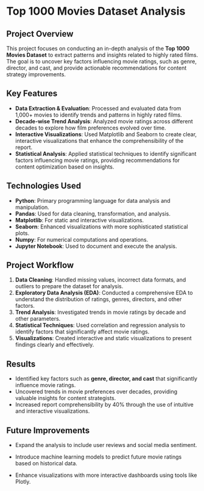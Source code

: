 # Top 1000 Movies Dataset Analysis

## Project Overview

This project focuses on conducting an in-depth analysis of the **Top 1000 Movies Dataset** to extract patterns and insights related to highly rated films. The goal is to uncover key factors influencing movie ratings, such as genre, director, and cast, and provide actionable recommendations for content strategy improvements.

## Key Features

- **Data Extraction & Evaluation**: Processed and evaluated data from 1,000+ movies to identify trends and patterns in highly rated films.
- **Decade-wise Trend Analysis**: Analyzed movie ratings across different decades to explore how film preferences evolved over time.
- **Interactive Visualizations**: Used Matplotlib and Seaborn to create clear, interactive visualizations that enhance the comprehensibility of the report.
- **Statistical Analysis**: Applied statistical techniques to identify significant factors influencing movie ratings, providing recommendations for content optimization based on insights.

## Technologies Used

- **Python**: Primary programming language for data analysis and manipulation.
- **Pandas**: Used for data cleaning, transformation, and analysis.
- **Matplotlib**: For static and interactive visualizations.
- **Seaborn**: Enhanced visualizations with more sophisticated statistical plots.
- **Numpy**: For numerical computations and operations.
- **Jupyter Notebook**: Used to document and execute the analysis.

## Project Workflow

1. **Data Cleaning**: Handled missing values, incorrect data formats, and outliers to prepare the dataset for analysis.
2. **Exploratory Data Analysis (EDA)**: Conducted a comprehensive EDA to understand the distribution of ratings, genres, directors, and other factors.
3. **Trend Analysis**: Investigated trends in movie ratings by decade and other parameters.
4. **Statistical Techniques**: Used correlation and regression analysis to identify factors that significantly affect movie ratings.
5. **Visualizations**: Created interactive and static visualizations to present findings clearly and effectively.

## Results

- Identified key factors such as **genre, director, and cast** that significantly influence movie ratings.
- Uncovered trends in movie preferences over decades, providing valuable insights for content strategists.
- Increased report comprehensibility by 40% through the use of intuitive and interactive visualizations.

## Future Improvements

- Expand the analysis to include user reviews and social media sentiment.
- Introduce machine learning models to predict future movie ratings based on historical data.
- Enhance visualizations with more interactive dashboards using tools like Plotly.


   ```


